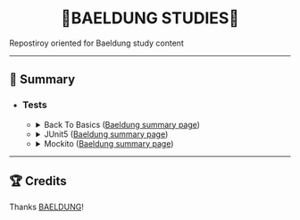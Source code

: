 <h1 align=center>🍃BAELDUNG STUDIES🍃</h1>
<p>Repostiroy oriented for Baeldung study content</p>


<hr>


<h2>📌 Summary</h2>
<ul>
  <li>
    <h3>Tests</h3>
    <ul>
      <li>
        <details close>
          <summary><span>Back To Basics (<a href="https://www.baeldung.com/java-tutorial">Baeldung summary page</a>)</span></summary>
          <ul>
            <li>
              <span>1 - A Guide to JUnit5 (<a href="https://github.com/LoriaLawrenceZVR/Baeldung/tree/main/Tests/JUnit5/AGuideToJUnit5/notes.md" target="_blank">notes.md<a> | <a href="https://www.baeldung.com/junit-5">Baeldung page</a>)</span>
            </li>
          </ul>
        </details>
      </li>
<!---->
      <li>
        <details close>
          <summary><span>JUnit5 (<a href="https://www.baeldung.com/category/testing/tag/junit-5">Baeldung summary page</a>)</span></summary>
          <ul>
            <li>
              <span>1 - A Guide to JUnit5 (<a href="https://github.com/LoriaLawrenceZVR/Baeldung/tree/main/Tests/JUnit5/AGuideToJUnit5/notes.md" target="_blank">notes.md<a> | <a href="https://www.baeldung.com/junit-5">Baeldung page</a>)</span>
            </li>
          </ul>
        </details>
      </li>
<!---->
      <li>
        <details close>
          <summary><span>Mockito (<a href="https://www.baeldung.com/category/testing/tag/mockito" target="_blank">Baeldung summary page</a>)</span></summary>
          <ul>
            <li>
              <span>1 - Getting Started with Mockito @Mock, @Spy, @Captor and @InjectMocks (<a href="https://github.com/LoriaLawrenceZVR/Baeldung/tree/main/Tests/Mockito/GettingStartedWithMockito/notes.md" target="_blank">notes.md<a> | <a href="https://www.baeldung.com/mockito-annotations">Baeldung page</a>)</span>
            </li>
          </ul>
        </details>
      </li>
    </ul>
  </li>
</ul>


<hr>


<h2>🏆 Credits</h2>
<span>Thanks <a href="https://www.baeldung.com/">BAELDUNG</a>!</span>
